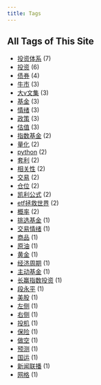 ```yaml
---
title: Tags
---
```

## All Tags of This Site
* [投资体系](../tags/投资体系.md) (7)
* [投资](../tags/投资.md) (6)
* [债券](../tags/债券.md) (4)
* [牛市](../tags/牛市.md) (3)
* [大v文集](../tags/大v文集.md) (3)
* [基金](../tags/基金.md) (3)
* [情绪](../tags/情绪.md) (3)
* [政策](../tags/政策.md) (3)
* [估值](../tags/估值.md) (3)
* [指数基金](../tags/指数基金.md) (2)
* [量化](../tags/量化.md) (2)
* [python](../tags/python.md) (2)
* [套利](../tags/套利.md) (2)
* [相关性](../tags/相关性.md) (2)
* [交易](../tags/交易.md) (2)
* [仓位](../tags/仓位.md) (2)
* [凯利公式](../tags/凯利公式.md) (2)
* [etf拯救世界](../tags/etf拯救世界.md) (2)
* [概率](../tags/概率.md) (2)
* [挑选基金](../tags/挑选基金.md) (1)
* [交易情绪](../tags/交易情绪.md) (1)
* [商品](../tags/商品.md) (1)
* [原油](../tags/原油.md) (1)
* [黄金](../tags/黄金.md) (1)
* [经济周期](../tags/经济周期.md) (1)
* [主动基金](../tags/主动基金.md) (1)
* [长赢指数投资](../tags/长赢指数投资.md) (1)
* [段永平](../tags/段永平.md) (1)
* [美股](../tags/美股.md) (1)
* [左侧](../tags/左侧.md) (1)
* [右侧](../tags/右侧.md) (1)
* [投机](../tags/投机.md) (1)
* [保险](../tags/保险.md) (1)
* [做空](../tags/做空.md) (1)
* [预测](../tags/预测.md) (1)
* [国运](../tags/国运.md) (1)
* [新闻联播](../tags/新闻联播.md) (1)
* [网格](../tags/网格.md) (1)